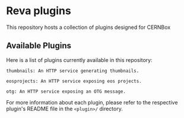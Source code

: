 # Reva plugins

This repository hosts a collection of plugins designed for CERNBox

## Available Plugins

Here is a list of plugins currently available in this repository:

    thumbnails: An HTTP service generating thumbnails.

    eosprojects: An HTTP service exposing eos projects.

    otg: An HTTP service exposing an OTG message.


For more information about each plugin, please refer to the respective plugin's README file in the `<plugin>/` directory.
